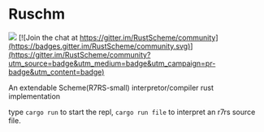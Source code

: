 # Ruschm
![](https://github.com/Danielhu229/RustScheme/workflows/build/badge.svg) [![Join the chat at https://gitter.im/RustScheme/community](https://badges.gitter.im/RustScheme/community.svg)](https://gitter.im/RustScheme/community?utm_source=badge&utm_medium=badge&utm_campaign=pr-badge&utm_content=badge)

An extendable Scheme(R7RS-small) interpretor/compiler rust implementation

type `cargo run` to start the repl, `cargo run file` to interpret an r7rs source file.


